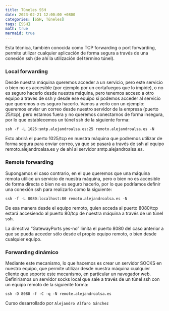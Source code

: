 ```yaml
---
title: Túneles SSH
date: 2023-02-21 12:00:00 +0800
categories: [SSH, Túneles]
tags: [SSH]
math: true
mermaid: true
---
```


Esta técnica, también conocida como TCP forwarding o port forwarding, permite utilizar cualquier aplicación de forma segura a través de una conexión ssh (de ahí la utilización del término túnel).

### Local forwarding

Desde nuestra máquina queremos acceder a un servicio, pero este servicio o bien no es accesible (por ejemplo por un cortafuegos que lo impide), o no es seguro hacerlo desde nuestra máquina, pero tenemos acceso a otro equipo a través de ssh y desde ese equipo sí podemos acceder al servicio que queremos o es seguro hacerlo. Vamos a verlo con un ejemplo: queremos enviar un correo desde nuestro servidor de la empresa (puerto 25/tcp), pero estamos fuera y no queremos conectarnos de forma insegura, por lo que establecemos un túnel ssh de la siguiente forma:

```
ssh -f -L 1025:smtp.alejandroalsa.es:25 remoto.alejandroalsa.es -N
```

Esto abrirá el puerto 1025/tcp en nuestra máquina que podremos utilizar de forma segura para enviar correo, ya que se pasará a través de ssh al equipo remoto.alejandroalsa.es y de ahí al servidor smtp.alejandroalsa.es.

### Remote forwarding

Supongamos el caso contrario, en el que queremos que una máquina remota utilice un servicio de nuestra máquina, pero o bien no es accesible de forma directa o bien no es seguro hacerlo, por lo que podríamos definir una conexión ssh para realizarlo como la siguiente:

```
ssh -f -L 8080:localhost:80 remoto.alejandroalsa.es -N
```

De esa manera desde el equipo remoto, quien acceda al puerto 8080/tcp estará accesiendo al puerto 80/tcp de nuestra máquina a través de un túnel ssh.

La directiva “GatewayPorts yes-no” limita el puerto 8080 del caso anterior a que se pueda acceder sólo desde el propio equipo remoto, o bien desde cualquier equipo.

### Forwarding dinámico

Mediante este mecanismo, lo que hacemos es crear un servidor SOCKS en nuestro equipo, que permite utilizar desde nuestra máquina cualquier cliente que soporte este mecanismo, en particular un navegador web. Definiríamos un servidor socks local que sale a través de un túnel ssh con un equipo remoto de la siguiente forma:

```
ssh -D 8080 -f -C -q -N remote.alejandroalsa.es
```

Curso desarrollado por `Alejandro Alfaro Sánchez`
